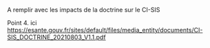 A remplir avec les impacts de la doctrine sur le CI-SIS

Point 4. ici https://esante.gouv.fr/sites/default/files/media_entity/documents/CI-SIS_DOCTRINE_20210803_V1.1.pdf